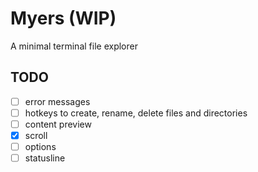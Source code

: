 # Myers (WIP)

A minimal terminal file explorer

## TODO

- [ ] error messages
- [ ] hotkeys to create, rename, delete files and directories
- [ ] content preview
- [x] scroll
- [ ] options
- [ ] statusline
